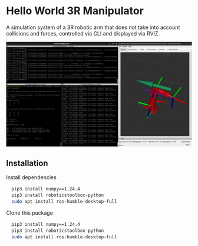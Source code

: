 
# Hello World 3R Manipulator

A simulation system of a 3R robotic arm that does not take into account collisions and forces, controlled via CLI and displayed via RVIZ.

![alt text](image/overall.png)

## Installation

Install dependencies

```bash
  pip3 install numpy==1.24.4
  pip3 install roboticstoolbox-python
  sudo apt install ros-humble-desktop-full
```
Clone this package

```bash
  pip3 install numpy==1.24.4
  pip3 install roboticstoolbox-python
  sudo apt install ros-humble-desktop-full
```